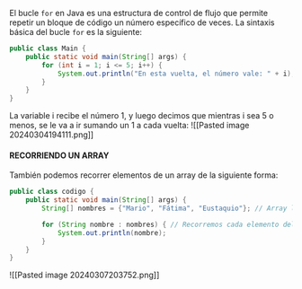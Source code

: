 El bucle `for` en Java es una estructura de control de flujo que permite repetir un bloque de código un número específico de veces. La sintaxis básica del bucle `for` es la siguiente:
```java
public class Main {
    public static void main(String[] args) {
        for (int i = 1; i <= 5; i++) {
            System.out.println("En esta vuelta, el número vale: " + i);
        }
    }
}
```
La variable i recibe el número 1, y luego decimos que mientras i sea 5 o menos, se le va a ir sumando un 1 a cada vuelta:
![[Pasted image 20240304194111.png]]
#### RECORRIENDO UN ARRAY
También podemos recorrer elementos de un array de la siguiente forma:
```java
public class codigo {
    public static void main(String[] args) {
        String[] nombres = {"Mario", "Fátima", "Eustaquio"}; // Array llamado nombres

        for (String nombre : nombres) { // Recorremos cada elemento del array nombres y lo guardamos en la variable nombre
            System.out.println(nombre);
        }
    }
}
```
![[Pasted image 20240307203752.png]]
